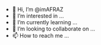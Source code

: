 - 👋 Hi, I’m @imAFRAZ
- 👀 I’m interested in ...
- 🌱 I’m currently learning ...
- 💞️ I’m looking to collaborate on ...
- 📫 How to reach me ...

<!---
imAFRAZ/imAFRAZ is a ✨ special ✨ repository because its `README.md` (this file) appears on your GitHub profile.
You can click the Preview link to take a look at your changes.
--->
